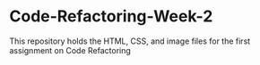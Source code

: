 # Code-Refactoring-Week-2
This repository holds the HTML, CSS, and image files for the first assignment on Code Refactoring
